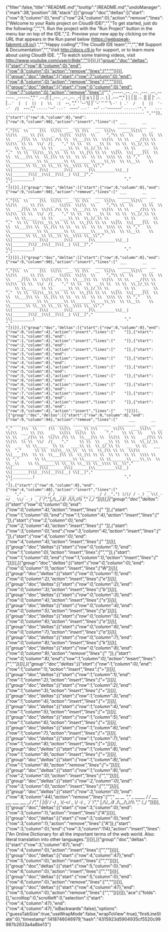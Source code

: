 {"filter":false,"title":"README.md","tooltip":"/README.md","undoManager":{"mark":38,"position":38,"stack":[[{"group":"doc","deltas":[{"start":{"row":9,"column":0},"end":{"row":24,"column":0},"action":"remove","lines":["Welcome to your Rails project on Cloud9 IDE!","","To get started, just do the following:","","1. Run the project with the \"Run Project\" button in the menu bar on top of the IDE.","2. Preview your new app by clicking on the URL that appears in the Run panel below (https://webspeak-fabmmt.c9.io/).","","Happy coding!","The Cloud9 IDE team","","","## Support & Documentation","","Visit http://docs.c9.io for support, or to learn more about using Cloud9 IDE. ","To watch some training videos, visit http://www.youtube.com/user/c9ide",""]}]}],[{"group":"doc","deltas":[{"start":{"row":8,"column":0},"end":{"row":9,"column":0},"action":"remove","lines":["",""]}]}],[{"group":"doc","deltas":[{"start":{"row":7,"column":0},"end":{"row":8,"column":0},"action":"remove","lines":["",""]}]}],[{"group":"doc","deltas":[{"start":{"row":0,"column":0},"end":{"row":7,"column":0},"action":"remove","lines":["","     ,-----.,--.                  ,--. ,---.   ,--.,------.  ,------.","    '  .--./|  | ,---. ,--.,--. ,-|  || o   \\  |  ||  .-.  \\ |  .---'","    |  |    |  || .-. ||  ||  |' .-. |`..'  |  |  ||  |  \\  :|  `--, ","    '  '--'\\|  |' '-' ''  ''  '\\ `-' | .'  /   |  ||  '--'  /|  `---.","     `-----'`--' `---'  `----'  `---'  `--'    `--'`-------' `------'","    ----------------------------------------------------------------- ",""]},{"start":{"row":0,"column":0},"end":{"row":9,"column":90},"action":"insert","lines":[" ___       __   _______   ________  ________  ________  _______   ________  ___  __       ","|\\  \\     |\\  \\|\\  ___ \\ |\\   __  \\|\\   ____\\|\\   __  \\|\\  ___ \\ |\\   __  \\|\\  \\|\\  \\     ","\\ \\  \\    \\ \\  \\ \\   __/|\\ \\  \\|\\ /\\ \\  \\___|\\ \\  \\|\\  \\ \\   __/|\\ \\  \\|\\  \\ \\  \\/  /|_   "," \\ \\  \\  __\\ \\  \\ \\  \\_|/_\\ \\   __  \\ \\_____  \\ \\   ____\\ \\  \\_|/_\\ \\   __  \\ \\   ___  \\  ","  \\ \\  \\|\\__\\_\\  \\ \\  \\_|\\ \\ \\  \\|\\  \\|____|\\  \\ \\  \\___|\\ \\  \\_|\\ \\ \\  \\ \\  \\ \\  \\\\ \\  \\ ","   \\ \\____________\\ \\_______\\ \\_______\\____\\_\\  \\ \\__\\    \\ \\_______\\ \\__\\ \\__\\ \\__\\\\ \\__\\","    \\|____________|\\|_______|\\|_______|\\_________\\|__|     \\|_______|\\|__|\\|__|\\|__| \\|__|","                                      \\|_________|                                        ","                                                                                          ","                                                                                          "]}]}],[{"group":"doc","deltas":[{"start":{"row":0,"column":0},"end":{"row":9,"column":90},"action":"remove","lines":[" ___       __   _______   ________  ________  ________  _______   ________  ___  __       ","|\\  \\     |\\  \\|\\  ___ \\ |\\   __  \\|\\   ____\\|\\   __  \\|\\  ___ \\ |\\   __  \\|\\  \\|\\  \\     ","\\ \\  \\    \\ \\  \\ \\   __/|\\ \\  \\|\\ /\\ \\  \\___|\\ \\  \\|\\  \\ \\   __/|\\ \\  \\|\\  \\ \\  \\/  /|_   "," \\ \\  \\  __\\ \\  \\ \\  \\_|/_\\ \\   __  \\ \\_____  \\ \\   ____\\ \\  \\_|/_\\ \\   __  \\ \\   ___  \\  ","  \\ \\  \\|\\__\\_\\  \\ \\  \\_|\\ \\ \\  \\|\\  \\|____|\\  \\ \\  \\___|\\ \\  \\_|\\ \\ \\  \\ \\  \\ \\  \\\\ \\  \\ ","   \\ \\____________\\ \\_______\\ \\_______\\____\\_\\  \\ \\__\\    \\ \\_______\\ \\__\\ \\__\\ \\__\\\\ \\__\\","    \\|____________|\\|_______|\\|_______|\\_________\\|__|     \\|_______|\\|__|\\|__|\\|__| \\|__|","                                      \\|_________|                                        ","                                                                                          ","                                                                                          "]}]}],[{"group":"doc","deltas":[{"start":{"row":0,"column":0},"end":{"row":9,"column":90},"action":"insert","lines":[" ___       __   _______   ________  ________  ________  _______   ________  ___  __       ","|\\  \\     |\\  \\|\\  ___ \\ |\\   __  \\|\\   ____\\|\\   __  \\|\\  ___ \\ |\\   __  \\|\\  \\|\\  \\     ","\\ \\  \\    \\ \\  \\ \\   __/|\\ \\  \\|\\ /\\ \\  \\___|\\ \\  \\|\\  \\ \\   __/|\\ \\  \\|\\  \\ \\  \\/  /|_   "," \\ \\  \\  __\\ \\  \\ \\  \\_|/_\\ \\   __  \\ \\_____  \\ \\   ____\\ \\  \\_|/_\\ \\   __  \\ \\   ___  \\  ","  \\ \\  \\|\\__\\_\\  \\ \\  \\_|\\ \\ \\  \\|\\  \\|____|\\  \\ \\  \\___|\\ \\  \\_|\\ \\ \\  \\ \\  \\ \\  \\\\ \\  \\ ","   \\ \\____________\\ \\_______\\ \\_______\\____\\_\\  \\ \\__\\    \\ \\_______\\ \\__\\ \\__\\ \\__\\\\ \\__\\","    \\|____________|\\|_______|\\|_______|\\_________\\|__|     \\|_______|\\|__|\\|__|\\|__| \\|__|","                                      \\|_________|                                        ","                                                                                          ","                                                                                          "]}]}],[{"group":"doc","deltas":[{"start":{"row":0,"column":0},"end":{"row":0,"column":4},"action":"insert","lines":["    "]},{"start":{"row":1,"column":0},"end":{"row":1,"column":4},"action":"insert","lines":["    "]},{"start":{"row":2,"column":0},"end":{"row":2,"column":4},"action":"insert","lines":["    "]},{"start":{"row":3,"column":0},"end":{"row":3,"column":4},"action":"insert","lines":["    "]},{"start":{"row":4,"column":0},"end":{"row":4,"column":4},"action":"insert","lines":["    "]},{"start":{"row":5,"column":0},"end":{"row":5,"column":4},"action":"insert","lines":["    "]},{"start":{"row":6,"column":0},"end":{"row":6,"column":4},"action":"insert","lines":["    "]},{"start":{"row":7,"column":0},"end":{"row":7,"column":4},"action":"insert","lines":["    "]},{"start":{"row":8,"column":0},"end":{"row":8,"column":4},"action":"insert","lines":["    "]},{"start":{"row":9,"column":0},"end":{"row":9,"column":4},"action":"insert","lines":["    "]}]}],[{"group":"doc","deltas":[{"start":{"row":0,"column":0},"end":{"row":9,"column":94},"action":"remove","lines":["     ___       __   _______   ________  ________  ________  _______   ________  ___  __       ","    |\\  \\     |\\  \\|\\  ___ \\ |\\   __  \\|\\   ____\\|\\   __  \\|\\  ___ \\ |\\   __  \\|\\  \\|\\  \\     ","    \\ \\  \\    \\ \\  \\ \\   __/|\\ \\  \\|\\ /\\ \\  \\___|\\ \\  \\|\\  \\ \\   __/|\\ \\  \\|\\  \\ \\  \\/  /|_   ","     \\ \\  \\  __\\ \\  \\ \\  \\_|/_\\ \\   __  \\ \\_____  \\ \\   ____\\ \\  \\_|/_\\ \\   __  \\ \\   ___  \\  ","      \\ \\  \\|\\__\\_\\  \\ \\  \\_|\\ \\ \\  \\|\\  \\|____|\\  \\ \\  \\___|\\ \\  \\_|\\ \\ \\  \\ \\  \\ \\  \\\\ \\  \\ ","       \\ \\____________\\ \\_______\\ \\_______\\____\\_\\  \\ \\__\\    \\ \\_______\\ \\__\\ \\__\\ \\__\\\\ \\__\\","        \\|____________|\\|_______|\\|_______|\\_________\\|__|     \\|_______|\\|__|\\|__|\\|__| \\|__|","                                          \\|_________|                                        ","                                                                                              ","                                                                                              "]},{"start":{"row":0,"column":0},"end":{"row":4,"column":40},"action":"insert","lines":["             __                     __  "," _    _____ / /  ___ ___  ___ ___ _/ /__","| |/|/ / -_) _ \\(_-</ _ \\/ -_) _ `/  '_/","|__,__/\\__/_.__/___/ .__/\\__/\\_,_/_/\\_\\ ","                  /_/                   "]}]}],[{"group":"doc","deltas":[{"start":{"row":0,"column":0},"end":{"row":0,"column":4},"action":"insert","lines":["    "]},{"start":{"row":1,"column":0},"end":{"row":1,"column":4},"action":"insert","lines":["    "]},{"start":{"row":2,"column":0},"end":{"row":2,"column":4},"action":"insert","lines":["    "]},{"start":{"row":3,"column":0},"end":{"row":3,"column":4},"action":"insert","lines":["    "]},{"start":{"row":4,"column":0},"end":{"row":4,"column":4},"action":"insert","lines":["    "]}]}],[{"group":"doc","deltas":[{"start":{"row":0,"column":1},"end":{"row":1,"column":0},"action":"insert","lines":["",""]},{"start":{"row":1,"column":0},"end":{"row":1,"column":1},"action":"insert","lines":[" "]}]}],[{"group":"doc","deltas":[{"start":{"row":0,"column":0},"end":{"row":0,"column":1},"action":"insert","lines":["W"]}]}],[{"group":"doc","deltas":[{"start":{"row":0,"column":1},"end":{"row":0,"column":2},"action":"insert","lines":["e"]}]}],[{"group":"doc","deltas":[{"start":{"row":0,"column":2},"end":{"row":0,"column":3},"action":"insert","lines":["b"]}]}],[{"group":"doc","deltas":[{"start":{"row":0,"column":3},"end":{"row":0,"column":4},"action":"insert","lines":["s"]}]}],[{"group":"doc","deltas":[{"start":{"row":0,"column":4},"end":{"row":0,"column":5},"action":"insert","lines":["p"]}]}],[{"group":"doc","deltas":[{"start":{"row":0,"column":5},"end":{"row":0,"column":6},"action":"insert","lines":["e"]}]}],[{"group":"doc","deltas":[{"start":{"row":0,"column":6},"end":{"row":0,"column":7},"action":"insert","lines":["a"]}]}],[{"group":"doc","deltas":[{"start":{"row":0,"column":7},"end":{"row":0,"column":8},"action":"insert","lines":["k"]}]}],[{"group":"doc","deltas":[{"start":{"row":0,"column":8},"end":{"row":0,"column":9},"action":"remove","lines":[" "]},{"start":{"row":0,"column":8},"end":{"row":1,"column":0},"action":"insert","lines":["",""]}]}],[{"group":"doc","deltas":[{"start":{"row":1,"column":0},"end":{"row":1,"column":1},"action":"insert","lines":["="]}]}],[{"group":"doc","deltas":[{"start":{"row":1,"column":1},"end":{"row":1,"column":2},"action":"insert","lines":["="]}]}],[{"group":"doc","deltas":[{"start":{"row":1,"column":2},"end":{"row":1,"column":3},"action":"insert","lines":["="]}]}],[{"group":"doc","deltas":[{"start":{"row":1,"column":3},"end":{"row":1,"column":4},"action":"insert","lines":["="]}]}],[{"group":"doc","deltas":[{"start":{"row":1,"column":4},"end":{"row":1,"column":5},"action":"insert","lines":["="]}]}],[{"group":"doc","deltas":[{"start":{"row":1,"column":5},"end":{"row":1,"column":6},"action":"insert","lines":["="]}]}],[{"group":"doc","deltas":[{"start":{"row":1,"column":6},"end":{"row":1,"column":7},"action":"insert","lines":["="]}]}],[{"group":"doc","deltas":[{"start":{"row":1,"column":7},"end":{"row":1,"column":8},"action":"insert","lines":["="]}]}],[{"group":"doc","deltas":[{"start":{"row":1,"column":8},"end":{"row":1,"column":9},"action":"insert","lines":["="]}]}],[{"group":"doc","deltas":[{"start":{"row":1,"column":8},"end":{"row":1,"column":9},"action":"remove","lines":["="]}]}],[{"group":"doc","deltas":[{"start":{"row":1,"column":8},"end":{"row":2,"column":0},"action":"insert","lines":["",""]}]}],[{"group":"doc","deltas":[{"start":{"row":2,"column":0},"end":{"row":3,"column":0},"action":"insert","lines":["",""]}]}],[{"group":"doc","deltas":[{"start":{"row":3,"column":0},"end":{"row":8,"column":44},"action":"remove","lines":["","                 __                     __  ","     _    _____ / /  ___ ___  ___ ___ _/ /__","    | |/|/ / -_) _ \\(_-</ _ \\/ -_) _ `/  '_/","    |__,__/\\__/_.__/___/ .__/\\__/\\_,_/_/\\_\\ ","                      /_/                   "]}]}],[{"group":"doc","deltas":[{"start":{"row":3,"column":0},"end":{"row":3,"column":1},"action":"insert","lines":["A"]}]}],[{"group":"doc","deltas":[{"start":{"row":3,"column":0},"end":{"row":3,"column":1},"action":"remove","lines":["A"]},{"start":{"row":3,"column":0},"end":{"row":3,"column":114},"action":"insert","lines":["An Online Dictionary for all the important terms of the web world. Also: literal translation into other languages."]}]}],[{"group":"doc","deltas":[{"start":{"row":3,"column":67},"end":{"row":4,"column":0},"action":"insert","lines":["",""]}]}],[{"group":"doc","deltas":[{"start":{"row":4,"column":47},"end":{"row":5,"column":0},"action":"insert","lines":["",""]}]}],[{"group":"doc","deltas":[{"start":{"row":5,"column":0},"end":{"row":6,"column":0},"action":"insert","lines":["",""]}]}],[{"group":"doc","deltas":[{"start":{"row":5,"column":0},"end":{"row":6,"column":0},"action":"remove","lines":["",""]}]}],[{"group":"doc","deltas":[{"start":{"row":4,"column":47},"end":{"row":5,"column":0},"action":"remove","lines":["",""]}]}]]},"ace":{"folds":[],"scrolltop":0,"scrollleft":0,"selection":{"start":{"row":4,"column":47},"end":{"row":4,"column":47},"isBackwards":false},"options":{"guessTabSize":true,"useWrapMode":false,"wrapToView":true},"firstLineState":0},"timestamp":1418746046979,"hash":"4315923d5904935cf5520c99987b2633a4a8be13"}